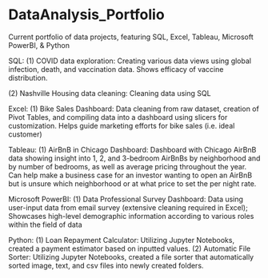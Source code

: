 # DataAnalysis_Portfolio
Current portfolio of data projects, featuring SQL, Excel, Tableau, Microsoft PowerBI, &amp; Python


SQL:
(1) COVID data exploration: Creating various data views using global infection, death, and vaccination data. Shows efficacy of vaccine distribution.

(2) Nashville Housing data cleaning: Cleaning data using SQL

Excel:
(1) Bike Sales Dashboard: Data cleaning from raw dataset, creation of Pivot Tables, and compiling data into a dashboard using slicers for customization. Helps guide marketing efforts for bike sales (i.e. ideal customer)

Tableau:
(1) AirBnB in Chicago Dashboard: Dashboard with Chicago AirBnB data showing insight into 1, 2, and 3-bedroom AirBnBs by neighborhood and by number of bedrooms, as well as average pricing throughout the year. Can help make a business case for an investor wanting to open an AirBnB but is unsure which neighborhood or at what price to set the per night rate.

Microsoft PowerBI: 
(1) Data Professional Survey Dashboard: Data using user-input data from email survey (extensive cleaning required in Excel); Showcases high-level demographic information according to various roles within the field of data

Python:
(1) Loan Repayment Calculator: Utilizing Jupyter Notebooks, created a payment estimator based on inputted values.
(2) Automatic File Sorter: Utilizing Jupyter Notebooks, created a file sorter that automatically sorted image, text, and csv files into newly created folders.
